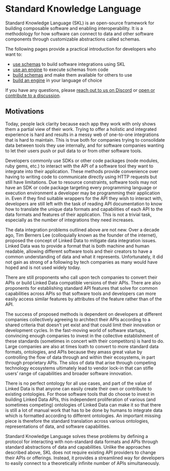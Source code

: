 # Standard Knowledge Language

Standard Knowledge Language (SKL) is an open-source framework for building composable software and enabling interoperability. It is a methodology for how software can connect to data and other software components through customizable abstractions called schemas.

The following pages provide a practical introduction for developers who want to:

- [use schemas](./schema-fundamentals.md) to build software integrations using SKL
- [use an engine](./engines.md) to execute schemas from code
- [build schemas](./build-schemas.md) and make them available for others to use
- [build an engine](./engines.md) in your language of choice

If you have any questions, please [reach out to us on Discord](https://discord.gg/stvfSB8kpG?ref=https://github.com/comake/skl-examples) or [open or contribute to a discussion](https://github.com/comake/skl/discussions).

## Motivations

Today, people lack clarity because each app they work with only shows them a partial view of their work. Trying to offer a holistic and integrated experience is hard and results in a messy web of one-to-one integrations that is hard to maintain. This is true both for companies trying to consolidate data between tools they use internally, and for software companies wanting to let their users push or pull data to or from other software tools.

Developers commonly use SDKs or other code packages (node modules, ruby gems, etc.) to interact with the API of a software tool they want to integrate into their application. These methods provide convenience over having to writing code to communicate directly using HTTP requests but still have limitations. Due to resource constraints, software tools may not have an SDK or code package targeting every programming language or execution environment a developer may be programming their application in. Even if they find suitable wrappers for the API they wish to interact with, developers are still left with the task of reading API documentation to know how to translate the unique data formats and capabilities of each API to the data formats and features of their application. This is not a trivial task, especially as the number of integrations they need increases.

The data integration problems outlined above are not new. Over a decade ago, Tim Berners Lee (colloquially known as the founder of the internet), proposed the concept of Linked Data to mitigate data integration issues. Linked Data was to provide a format that is both machine and human readable, allowing different software tools and their creators to have a common understanding of data and what it represents. Unfortunately, it did not gain as strong of a following by tech companies as many would have hoped and is not used widely today.

There are still proponents who call upon tech companies to convert their APIs or build Linked Data compatible versions of their APIs. There are also proponents for establishing standard API features that solve for common capabilities across APIs so that software tools and developers can more easily access similar features by attributes of the feature rather than of the API.

The success of proposed methods is dependent on developers at different companies collectively agreeing to architect their APIs according to a shared criteria that doesn’t yet exist and that could limit their innovation or development cycles. In the fast-moving world of software startups, convincing enough companies to invest in the collective establishment of these standards (sometimes in concert with their competitors) is hard to do. Large companies are also at times loath to convert to more standard data formats, ontologies, and APIs because they amass great value by controlling the flow of data through and within their ecosystems, in part through proprietary APIs. The silos of data that arise through competing technology ecosystems ultimately lead to vendor lock-in that can stifle users’ range of capabilities and broader software innovation.

There is no perfect ontology for all use cases, and part of the value of Linked Data is that anyone can easily create their own or contribute to existing ontologies. For those software tools that do choose to invest in building Linked Data APIs, this independent proliferation of various (and sometimes competing) ontologies of Linked Data can make it so that there is still a lot of manual work that has to be done by humans to integrate data which is formatted according to different ontologies. An important missing piece is therefore the standard translation across various ontologies, representations of data, and software capabilities.

Standard Knowledge Language solves these problems by defining a protocol for interacting with non-standard data formats and APIs through standard abstractions of data and capabilities. Unlike the approaches described above, SKL does not require existing API providers to change their APIs or offerings. Instead, it provides a streamlined way for developers to easily connect to a theoretically infinite number of APIs simultaneously.